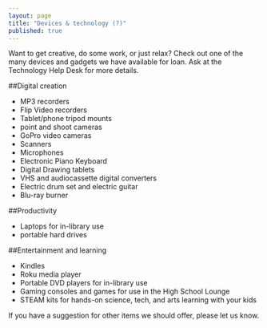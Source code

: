 ```yaml
---
layout: page
title: "Devices & technology (?)"
published: true
---
```


Want to get creative, do some work, or just relax? Check out one of the many devices and gadgets we have available for loan. Ask at the Technology Help Desk for more details.

##Digital creation

- MP3 recorders
- Flip Video recorders
- Tablet/phone tripod mounts
- point and shoot cameras
- GoPro video cameras 
- Scanners
- Microphones
- Electronic Piano Keyboard
- Digital Drawing tablets
- VHS and audiocassette digital converters
- Electric drum set and electric guitar
- Blu-ray burner

##Productivity

- Laptops for in-library use
- portable hard drives

##Entertainment and learning

- Kindles
- Roku media player
- Portable DVD players for in-library use
- Gaming consoles and games for use in the High School Lounge
- STEAM kits for hands-on science, tech, and arts learning with your kids

If you have a suggestion for other items we should offer, please let us know. <insert email address or form>